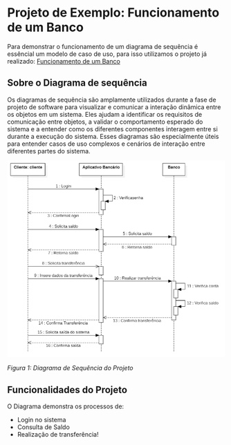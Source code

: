 # Projeto de Exemplo: Funcionamento de um Banco

Para demonstrar o funcionamento de um diagrama de sequência é essêncial um modelo de caso de uso, para isso utilizamos o projeto já realizado: [Funcionamento de um Banco](https://github.com/heitorbrunini/UML/blob/master/Caso_de_uso/)

## Sobre o Diagrama de sequência

Os diagramas de sequência são amplamente utilizados durante a fase de projeto de software para visualizar e comunicar a interação dinâmica entre os objetos em um sistema. Eles ajudam a identificar os requisitos de comunicação entre objetos, a validar o comportamento esperado do sistema e a entender como os diferentes componentes interagem entre si durante a execução do sistema. Esses diagramas são especialmente úteis para entender casos de uso complexos e cenários de interação entre diferentes partes do sistema.

![Diagrama de Caso de Sequência](https://github.com/heitorbrunini/UML/blob/master/Diagrama_de_sequência/resorces/UML.png)

*Figura 1: Diagrama de Sequência do Projeto*

## Funcionalidades do Projeto

O Diagrama demonstra os processos de:
- Login no sistema
- Consulta de Saldo
- Realização de transferência!